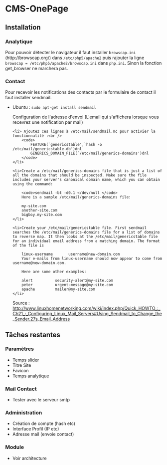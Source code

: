 <h1>CMS-OnePage</h1>
<h2>Installation</h2>

<h3>Analytique</h3>
Pour pouvoir détecter le navigateur il faut installer <code>browscap.ini</code> (http://browscap.org/) dans <code>/etc/php5/apache2</code> puis rajouter la ligne <code>browscap = /etc/php5/apache2/browscap.ini</code> dans <code>php.ini</code>.
Sinon la fonction get_browser ne marchera pas.

<h3>Contact</h3>
Pour recevoir les notifications des contacts par le formulaire de contact il faut installer sendmail.
<ul>
  	<li>Ubuntu : <code>sudo apt-get install sendmail</code></li>
</ul>
<ul>
Configuration de l'adresse d'envoi (L'email qui s'affichera lorsque vous recevrez une notification par mail)

	<li> Ajoutez ces lignes à /etc/mail/sendmail.mc pour activier la fonctionnalité :<br />
		<code>
			FEATURE(`genericstable',`hash -o /etc/mail/genericstable.db')dnl
			GENERICS_DOMAIN_FILE(`/etc/mail/generics-domains')dnl
		</code>
	</li>
	
	<li>Create a /etc/mail/generics-domains file that is just a list of all the domains that should be inspected. Make sure the file includes your server's canonical domain name, which you can obtain using the command:

		<code>sendmail -bt -d0.1 </dev/null </code>
		Here is a sample /etc/mail/generics-domains file:

		my-site.com
		another-site.com
		bigboy.my-site.com
	</li>
	
	<li>Create your /etc/mail/genericstable file. First sendmail searches the /etc/mail/generics-domains file for a list of domains to reverse map. It then looks at the /etc/mail/genericstable file for an individual email address from a matching domain. The format of the file is
		
		linux-username       username@new-domain.com
		Your e-mails from linux-username should now appear to come from username@new-domain.com.
		
		Here are some other examples:
		
		alert          security-alert@my-site.com
		peter          urgent-message@my-site.com
		apache         mailer@my-site.com
	</li>

Source : http://www.linuxhomenetworking.com/wiki/index.php/Quick_HOWTO_:_Ch21_:_Configuring_Linux_Mail_Servers#Using_Sendmail_to_Change_the_Sender.27s_Email_Address

</ul>
<h2>Tâches restantes</h2>

<h3>Paramètres</h3>
<ul>
  <li>Temps slider</li>
  <li>Titre Site</li>
  <li>Favicon</li>
  <li>Temps analytique</li>
</ul>

<h3>Mail Contact</h3>
<ul>
  <li>Tester avec le serveur smtp</li>
</ul>

<h3>Administration</h3>
<ul>
  <li>Création de compte (hash etc)</li>
  <li>Interface Profil (IP etc)</li>
  <li>Adresse mail (envoie contact)</li>
</ul>
<h3>Module</h3>
<ul>
  <li>Voir architecture</li>
</ul>